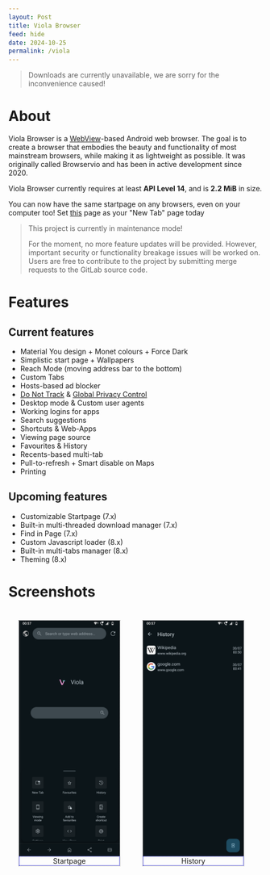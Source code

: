 ```yaml
---
layout: Post
title: Viola Browser
feed: hide
date: 2024-10-25
permalink: /viola
---
```


> Downloads are currently unavailable, we are sorry for the inconvenience caused!

# About
Viola Browser is a [WebView](https://en.wikipedia.org/wiki/WebView)-based Android web browser. The goal is to create a browser that embodies the beauty and functionality of most mainstream browsers, while making it as lightweight as possible. It was originally called Browservio and has been in active development since 2020.

Viola Browser currently requires at least **API Level 14**, and is **2.2 MiB** in size.

You can now have the same startpage on any browsers, even on your computer too! Set [this](/ntp) page as your "New Tab" page today

> This project is currently in maintenance mode!
> 
> For the moment, no more feature updates will be provided. However, important security or functionality breakage issues will be worked on.
> Users are free to contribute to the project by submitting merge requests to the GitLab source code.

# Features
## Current features
- Material You design + Monet colours + Force Dark
- Simplistic start page + Wallpapers
- Reach Mode (moving address bar to the bottom)
- Custom Tabs
- Hosts-based ad blocker
- [Do Not Track](https://en.wikipedia.org/wiki/Do_Not_Track) & [Global Privacy Control](https://globalprivacycontrol.org)
- Desktop mode & Custom user agents
- Working logins for apps
- Search suggestions
- Shortcuts & Web-Apps
- Viewing page source
- Favourites & History
- Recents-based multi-tab
- Pull-to-refresh + Smart disable on Maps
- Printing

## Upcoming features
- Customizable Startpage (7.x)
- Built-in multi-threaded download manager (7.x)
- Find in Page (7.x)
- Custom Javascript loader (8.x)
- Built-in multi-tabs manager (8.x)
- Theming (8.x)

# Screenshots
<style type="text/css">
.gallery {
    overflow: auto;
    white-space: nowrap;
}

figure {
    display: inline-block;
    border: 1px dotted gray;
    margin: 20px; /* adjust as needed */
}

figure img {
    vertical-align: top;
}

figure figcaption {
    border: 1px dotted blue;
    text-align: center;
}
</style>
<div class="gallery">
    <figure>
        <img src="assets/img/viola/screenshot_1.png" alt="Startpage" width="200">
        <figcaption>Startpage</figcaption>
    </figure>
    <figure>
        <img src="assets/img/viola/screenshot_2.png" alt="History" width="200">
        <figcaption>History</figcaption>
    </figure>
    <figure>
        <img src="assets/img/viola/screenshot_3.png" alt="Settings" width="200">
        <figcaption>Settings</figcaption>
    </figure>
    <figure>
        <img src="assets/img/viola/screenshot_4.png" alt="Custom Tabs" width="200">
        <figcaption>Custom Tabs</figcaption>
    </figure>
    <figure>
        <img src="assets/img/viola/screenshot_5.png" alt="Startpage with wallpaper" width="200">
        <figcaption>Startpage with wallpaper</figcaption>
    </figure>
</div>
